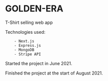 # GOLDEN-ERA

T-Shirt selling web app

Technologies used:

		- Next.js
		- Express.js
		- MongoDB
		- Stripe API

Started the project in June 2021.

Finished the project at the start of August 2021.
